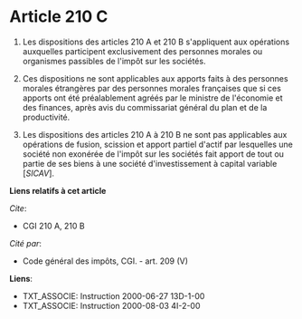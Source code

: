 # Article 210 C

1. Les dispositions des articles 210 A et 210 B s'appliquent aux opérations auxquelles participent exclusivement des
personnes morales ou organismes passibles de l'impôt sur les sociétés.

2. Ces dispositions ne sont applicables aux apports faits à des personnes morales étrangères par des personnes morales
françaises que si ces apports ont été préalablement agréés par le ministre de l'économie et des finances, après avis du
commissariat général du plan et de la productivité.

3. Les dispositions des articles 210 A à 210 B ne sont pas applicables aux opérations de fusion, scission et apport partiel
d'actif par lesquelles une société non exonérée de l'impôt sur les sociétés fait apport de tout ou partie de ses biens à une
société d'investissement à capital variable [*SICAV*].

**Liens relatifs à cet article**

_Cite_:

  - CGI 210 A, 210 B

_Cité par_:

  - Code général des impôts, CGI. - art. 209 (V)

**Liens**:

  - TXT_ASSOCIE: Instruction 2000-06-27 13D-1-00
  - TXT_ASSOCIE: Instruction 2000-08-03 4I-2-00

